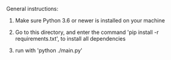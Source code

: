 General instructions:

1. Make sure Python 3.6 or newer is installed on your machine

2. Go to this directory, and enter the command 'pip install -r requirements.txt', to install all dependencies

3. run with 'python ./main.py'